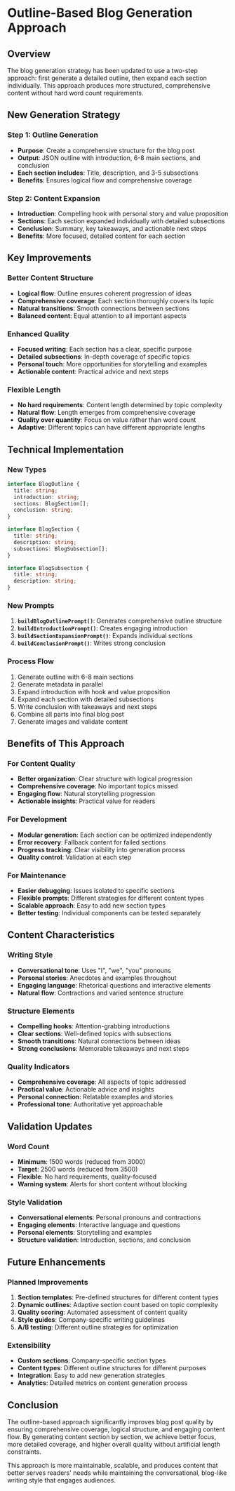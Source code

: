 # Outline-Based Blog Generation Approach

## Overview

The blog generation strategy has been updated to use a two-step approach: first generate a detailed outline, then expand each section individually. This approach produces more structured, comprehensive content without hard word count requirements.

## New Generation Strategy

### Step 1: Outline Generation

- **Purpose**: Create a comprehensive structure for the blog post
- **Output**: JSON outline with introduction, 6-8 main sections, and conclusion
- **Each section includes**: Title, description, and 3-5 subsections
- **Benefits**: Ensures logical flow and comprehensive coverage

### Step 2: Content Expansion

- **Introduction**: Compelling hook with personal story and value proposition
- **Sections**: Each section expanded individually with detailed subsections
- **Conclusion**: Summary, key takeaways, and actionable next steps
- **Benefits**: More focused, detailed content for each section

## Key Improvements

### Better Content Structure

- **Logical flow**: Outline ensures coherent progression of ideas
- **Comprehensive coverage**: Each section thoroughly covers its topic
- **Natural transitions**: Smooth connections between sections
- **Balanced content**: Equal attention to all important aspects

### Enhanced Quality

- **Focused writing**: Each section has a clear, specific purpose
- **Detailed subsections**: In-depth coverage of specific topics
- **Personal touch**: More opportunities for storytelling and examples
- **Actionable content**: Practical advice and next steps

### Flexible Length

- **No hard requirements**: Content length determined by topic complexity
- **Natural flow**: Length emerges from comprehensive coverage
- **Quality over quantity**: Focus on value rather than word count
- **Adaptive**: Different topics can have different appropriate lengths

## Technical Implementation

### New Types

```typescript
interface BlogOutline {
  title: string;
  introduction: string;
  sections: BlogSection[];
  conclusion: string;
}

interface BlogSection {
  title: string;
  description: string;
  subsections: BlogSubsection[];
}

interface BlogSubsection {
  title: string;
  description: string;
}
```

### New Prompts

1. **`buildBlogOutlinePrompt()`**: Generates comprehensive outline structure
2. **`buildIntroductionPrompt()`**: Creates engaging introduction
3. **`buildSectionExpansionPrompt()`**: Expands individual sections
4. **`buildConclusionPrompt()`**: Writes strong conclusion

### Process Flow

1. Generate outline with 6-8 main sections
2. Generate metadata in parallel
3. Expand introduction with hook and value proposition
4. Expand each section with detailed subsections
5. Write conclusion with takeaways and next steps
6. Combine all parts into final blog post
7. Generate images and validate content

## Benefits of This Approach

### For Content Quality

- **Better organization**: Clear structure with logical progression
- **Comprehensive coverage**: No important topics missed
- **Engaging flow**: Natural storytelling progression
- **Actionable insights**: Practical value for readers

### For Development

- **Modular generation**: Each section can be optimized independently
- **Error recovery**: Fallback content for failed sections
- **Progress tracking**: Clear visibility into generation process
- **Quality control**: Validation at each step

### For Maintenance

- **Easier debugging**: Issues isolated to specific sections
- **Flexible prompts**: Different strategies for different content types
- **Scalable approach**: Easy to add new section types
- **Better testing**: Individual components can be tested separately

## Content Characteristics

### Writing Style

- **Conversational tone**: Uses "I", "we", "you" pronouns
- **Personal stories**: Anecdotes and examples throughout
- **Engaging language**: Rhetorical questions and interactive elements
- **Natural flow**: Contractions and varied sentence structure

### Structure Elements

- **Compelling hooks**: Attention-grabbing introductions
- **Clear sections**: Well-defined topics with subsections
- **Smooth transitions**: Natural connections between ideas
- **Strong conclusions**: Memorable takeaways and next steps

### Quality Indicators

- **Comprehensive coverage**: All aspects of topic addressed
- **Practical value**: Actionable advice and insights
- **Personal connection**: Relatable examples and stories
- **Professional tone**: Authoritative yet approachable

## Validation Updates

### Word Count

- **Minimum**: 1500 words (reduced from 3000)
- **Target**: 2500 words (reduced from 3500)
- **Flexible**: No hard requirements, quality-focused
- **Warning system**: Alerts for short content without blocking

### Style Validation

- **Conversational elements**: Personal pronouns and contractions
- **Engaging elements**: Interactive language and questions
- **Personal elements**: Storytelling and examples
- **Structure validation**: Introduction, sections, and conclusion

## Future Enhancements

### Planned Improvements

1. **Section templates**: Pre-defined structures for different content types
2. **Dynamic outlines**: Adaptive section count based on topic complexity
3. **Quality scoring**: Automated assessment of content quality
4. **Style guides**: Company-specific writing guidelines
5. **A/B testing**: Different outline strategies for optimization

### Extensibility

- **Custom sections**: Company-specific section types
- **Content types**: Different outline structures for different purposes
- **Integration**: Easy to add new generation strategies
- **Analytics**: Detailed metrics on content generation process

## Conclusion

The outline-based approach significantly improves blog post quality by ensuring comprehensive coverage, logical structure, and engaging content flow. By generating content section by section, we achieve better focus, more detailed coverage, and higher overall quality without artificial length constraints.

This approach is more maintainable, scalable, and produces content that better serves readers' needs while maintaining the conversational, blog-like writing style that engages audiences.
